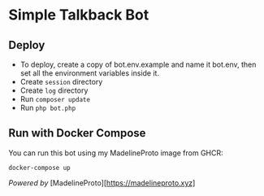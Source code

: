 # Simple Talkback Bot


## Deploy

- To deploy, create a copy of bot.env.example and name it bot.env, then set all the environment variables inside it. 
- Create `session` directory
- Create `log` directory
- Run `composer update`
- Run `php bot.php`

## Run with Docker Compose

You can run this bot using my MadelineProto image from GHCR:

```
docker-compose up

```


*Powered by* [MadelineProto][https://madelineproto.xyz]
